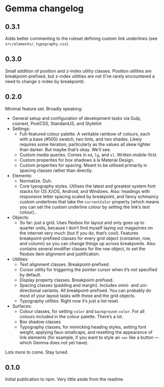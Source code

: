 # Gemma changelog

## 0.3.1
Adds better commenting to the ruleset defining custom link underlines (see `src/elements/_typography.css`).

## 0.3.0
Small addition of position and z-index utility classes. Position utilities are breakpoint-prefixed, but z-index utilities are not (I’ve rarely encountered a need to change z-index by breakpoint).

## 0.2.0
Minimal feature set. Broadly speaking:

- General setup and configuration of development tasks via Gulp, cssnext, PostCSS, StandardJS, and Stylelint
- Settings:
  - Full-featured colour palette. A veritable rainbow of colours, each with a base (#500) swatch, two tints, and two shades. Likely requires some iteration, particularly as the values all skew lighter than darker. But maybe that’s okay. We’ll see.
  - Custom media queries. Comes in `md`, `lg`, and `xl`. Written mobile-first.
  - Custom properites for box shadows à la Material Design.
  - Custom properties for spacing. Meant to be utilised primarily in spacing classes rather than directly.
- Elements:
  - Normalize. Duh.
  - Core typography styles. Utilises the latest and greatest system font stacks for OS X/iOS, Android, and Windows. Also: headings with responsive letter spacing scaled by breakpoint, and fancy schmancy custom underlines that take the `currentColor` property (which means you can set the custom underline colour by setting the link’s text colour)..
- Objects:
  - So far: just a grid. Uses flexbox for layout and only goes up to quarter units, because I don’t find myself laying out magazines on the internet very much (but if you do, that’s cool). Features breakpoint-prefixed classes for every grid object (container, row, and column) so you can change things up across breakpoints. Also contains several modifier classes for the row object, to set the flexbox item alignment and justification.
- Utilities:
  - Text alignment classes. Breakpoint-prefixed.
  - Cursor utility for triggering the pointer cursor when it’s not specified by default.
  - Display property classes. Breakpoint-prefixed.
  - Spacing classes (padding and margin). Includes omni- and uni-directional variants. All breakpoint-prefixed. You can probably do most of your layout tasks with these and the grid objects.
  - Typography utilites. Right now it’s just a list reset.
- Surfaces:
  - Colour classes, for setting `color` and `background-color`. For all colours included in the colour palette. There’s a lot.
  - Box shadow classes
  - Typography classes, for mimicking heading styles, setting font weight, applying faux-smallcaps, and resetting the appearance of link elements (for example, if you want to style an `<a>` like a button — which Gemma does not yet have).

Lots more to come. Stay tuned.

## 0.1.0
Initial publication to npm. Very little aside from the readme.
